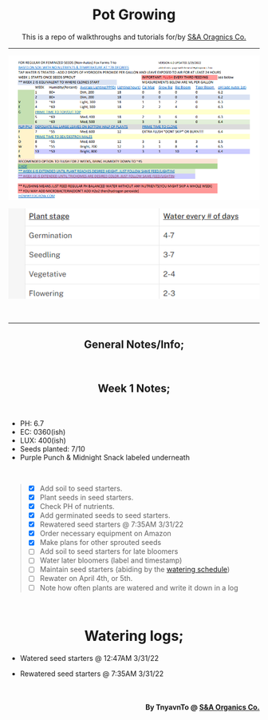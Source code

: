 <h1 align="center">Pot Growing</h1>
<p align="center">This is a repo of walkthroughs and tutorials for/by <a href="https://sna-organics.com" target="_blank">S&A Oragnics Co.</a></p>

___

![previewPDF1](https://github.com/Svxy/Pot-Growing/blob/main/assets/pdf_1.png?raw=true)

![WateringSchedule](https://github.com/Svxy/Pot-Growing/blob/main/assets/watering.png?raw=true)

<br>

___

<h2 align=center>General Notes/Info;</h2>

<br>

<h2 align="center">Week 1 Notes;</h2>

<br>

- PH: 6.7
- EC: 0360(ish)
- LUX: 400(ish)
- Seeds planted: 7/10
- Purple Punch & Midnight Snack labeled underneath

<br>

> - [x] Add soil to seed starters.
> - [x] Plant seeds in seed starters.
> - [x] Check PH of nutrients.
> - [x] Add germinated seeds to seed starters.
> - [x] Rewatered seed starters @ 7:35AM 3/31/22
> - [x] Order necessary equipment on Amazon
> - [x] Make plans for other sprouted seeds
> - [ ] Add soil to seed starters for late bloomers
> - [ ] Water later bloomers (label and timestamp)
> - [ ] Maintain seed starters (abiding by the <a href="./WATERING.md">watering schedule</a>)
> - [ ] Rewater on April 4th, or 5th.
> - [ ] Note how often plants are watered and write it down in a log

<br>

<h1 align=center>Watering logs;</h1>

- Watered seed starters @ 12:47AM 3/31/22

- Rewatered seed starters @ 7:35AM 3/31/22

<br>

<h4 align="right">By TnyavnTo @ <a href="https://sna-organics.com">S&A Organics Co.</a></h4>
